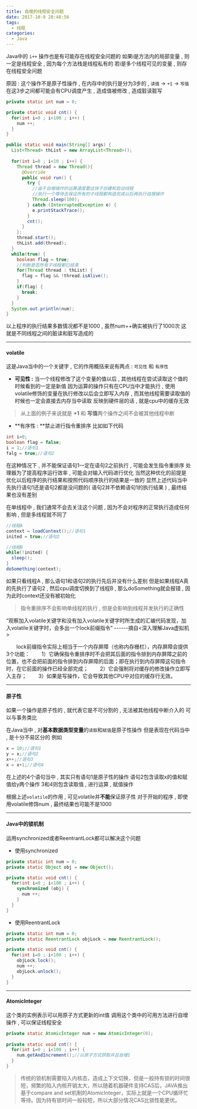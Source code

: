 ```yaml
---
title: 自增的线程安全问题
date: 2017-10-9 20:48:56
tags: 
  - 线程
categories: 
  - Java
---
```


Java中的 `i++` 操作也是有可能存在线程安全问题的
如果i是方法内的局部变量 , 则一定是线程安全 , 因为每个方法栈是线程私有的
若i是多个线程可见的变量 , 则存在线程安全问题
<!-- more -->
原因 : 这个操作不是原子性操作 , 在内存中的执行是分为3步的 , `读值` -> `+1` -> `写值`
在这3步之间都可能会有CPU调度产生 , 造成值被修改 , 造成脏读脏写

```java
private static int num = 0;

private static void cnt() {
  for(int i=0 ; i<100 ; i++) {
    num ++;
  }
}

public static void main(String[] args) {
  List<Thread> thList = new ArrayList<Thread>();
  
  for(int i=0 ; i<10 ; i++) {
    Thread thread = new Thread(){
      @Override
      public void run() {
        try {
          //由于自增操作的运算速度要远快于创建和启动线程
          //执行一个等待去保证所有的子线程都构造完成以后再执行自增操作
          Thread.sleep(100);
        } catch (InterruptedException e) {
          e.printStackTrace();
        }
        cnt();
      }
    };
    thread.start();
    thList.add(thread);
  }
  while(true) {
    boolean flag = true;
    //判断是否所有子线程都已结束
    for(Thread thread : thList) {
      flag = flag && !thread.isAlive();
    }
    if(flag) {
      break;
    }
  }
  System.out.println(num);
}
```
以上程序的执行结果多数情况都不是1000 , 虽然num++确实被执行了1000次
这就是不同线程之间的脏读和脏写造成的

----
#### volatile
这是Java当中的一个关键字 , 它的作用概括来说有两点 : `可见性` 和 `有序性`
+ **可见性 :** 当一个线程修改了这个变量的值以后 , 其他线程在尝试读取这个值的时候看到的一定是新值
因为运算的操作只有在CPU当中才能执行 , 使用volatile修饰的变量在执行修改以后会立即写入内存 , 而其他线程需要读取值的时候也一定会直接去内存当中读取
反映到硬件层的话 , 就是cpu中的缓存无效
> 从上面的例子来说就是 **+1** 和 **写值**两个操作之间不会被其他线程中断

+ **有序性 : **禁止进行指令重排序
比如如下代码 
```java
int i=0;
boolean flag = false;
i = 1;//语句1
falg = true;//语句2
```
在这种情况下 , 并不能保证语句1一定在语句2之前执行 , 可能会发生指令重排序
处理器为了提高程序运行效率 , 可能会对输入代码进行优化
当然这种优化的前提是优化以后程序的执行结果和按照代码顺序执行的结果是一致的
显然上述代码当中先执行语句1还是语句2都是没问题的( 语句2并不依赖语句1的执行结果 ) , 最终结果也没有差别

在单线程中 , 我们通常不会去关注这个问题 , 因为不会对程序的正常执行造成任何影响 , 但是多线程就不同了
```java
//线程A
context = loadContext();//语句1
inited = true;//语句2

//线程B
while(!inited) {
  sleep();
}
doSomething(context);
```
如果只看线程A , 那么语句1和语句2的执行先后并没有什么差别
但是如果线程A真的先执行了语句2 , 然后cpu调度切换到了线程B , 那么doSomething就会报错 , 因为此时context还没有被初始化

> 指令重排序不会影响单线程的执行 , 但是会影响到线程并发执行的正确性


“观察加入volatile关键字和没有加入volatile关键字时所生成的汇编代码发现，加入volatile关键字时，会多出一个lock前缀指令”
     ------摘自<深入理解Java虚拟机>
     
　　lock前缀指令实际上相当于一个内存屏障（也称内存栅栏），内存屏障会提供3个功能：
　　1）它确保指令重排序时不会把其后面的指令排到内存屏障之前的位置，也不会把前面的指令排到内存屏障的后面；即在执行到内存屏障这句指令时，在它前面的操作已经全部完成；
　　2）它会强制将对缓存的修改操作立即写入主存；
　　3）如果是写操作，它会导致其他CPU中对应的缓存行无效。

----
#### 原子性
如果一个操作是原子性的 , 就代表它是不可分割的 , 无法被其他线程中断介入的
可以与事务类比

在Java当中 , 对**基本数据类型变量**的`读取`和`赋值`是原子性操作
但是表现在代码当中 , 是十分不易区分的
例如
```java
x = 10;//语句1
y = x;//语句2
x++;//语句3
x = x+1;//语句4
```
在上述的4个语句当中 , 其实只有语句1是原子性的操作
语句2包含读取x的值和赋值给y两个操作
3和4则包含读取值 , 进行运算 , 赋值操作

根据上述`volatile`的作用 , 可见volatile并**不能**保证原子性
对于开始的程序 , 即使用volatile修饰num , 最终结果也可能不是1000

---
#### Java中的锁机制
运用synchronized或者ReentrantLock都可以解决这个问题

+ 使用synchronized
```java
private static int num = 0;
private static Object obj = new Object();

private static void cnt() {
  for(int i=0 ; i<100 ; i++) {
    synchronized (obj) {
      num ++;
    }
  }
}
```
+ 使用ReentrantLock
```java
private static int num = 0;
private static ReentrantLock objLock = new ReentrantLock();

private static void cnt() {
  for(int i=0 ; i<100 ; i++) {
    objLock.lock();
    num ++;
    objLock.unlock();
  }
}
```

---

#### AtomicInteger
这个类的实例表示可以用原子方式更新的int值
调用这个类中的可用方法进行自增操作 , 可以保证线程安全
```java
private static AtomicInteger num = new AtomicInteger(0);
  
private static void cnt() {
  for(int i=0 ; i<100 ; i++) {
    num.getAndIncrement();//以原子方式获取并且自增1
  }
}
```
>传统的锁机制需要陷入内核态，造成上下文切换，但是一般持有锁的时间很短，频繁的陷入内核开销太大，所以随着机器硬件支持CAS后，JAVA推出基于compare and set机制的AtomicInteger，实际上就是一个CPU循环忙等待。因为持有锁时间一般较短，所以大部分情况CAS比锁性能更优。
